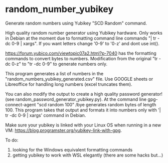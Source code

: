 # random_number_yubikey
Generate random numbers using Yubikey "SCD Random" command.

High quality random number generator using Yubikey hardware. Only works in Debian at the moment due to formatting command line commands "| tr -dc 0-9 | xargs".
If you want letters change '0-9' to '0-z' and dont use int().

https://forum.yubico.com/viewtopic07a2.html?p-7040 has the formatting commands to convert bytes to numbers.
Modification from the original "tr -dc 0-z" to "tr -dc 0-9" to generate numbers only.

This program generates a list of numbers in the "random_numbers_yubikey_generated.csv" file. Use GOOGLE sheets or Libreoffice for handling long numbers (excel truncates them).

You can also modify the output to create a high quality password generator! (see random_password_generator_yubikey.py).
At the command line gpg-connect-agent "scd random 100" /bye generates random bytes of length 100.
This program takes that output and formats it into numbers only with '| tr -dc 0-9 | xargs' command in Debian.

Make sure your yubikey is linked with your Linux OS when running in a new VM: https://blog.programster.org/yubikey-link-with-gpg.

To do:
1. looking for the Windows equivalent formatting commands 
2. getting yubikey to work with WSL elegantly (there are some hacks but...)
